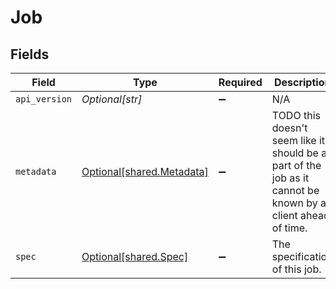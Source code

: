 # Job


## Fields

| Field                                                                                                       | Type                                                                                                        | Required                                                                                                    | Description                                                                                                 | Example                                                                                                     |
| ----------------------------------------------------------------------------------------------------------- | ----------------------------------------------------------------------------------------------------------- | ----------------------------------------------------------------------------------------------------------- | ----------------------------------------------------------------------------------------------------------- | ----------------------------------------------------------------------------------------------------------- |
| `api_version`                                                                                               | *Optional[str]*                                                                                             | :heavy_minus_sign:                                                                                          | N/A                                                                                                         | V1beta1                                                                                                     |
| `metadata`                                                                                                  | [Optional[shared.Metadata]](../../models/shared/metadata.md)                                                | :heavy_minus_sign:                                                                                          | TODO this doesn't seem like it should be a part of the job as it cannot be known by a client ahead of time. |                                                                                                             |
| `spec`                                                                                                      | [Optional[shared.Spec]](../../models/shared/spec.md)                                                        | :heavy_minus_sign:                                                                                          | The specification of this job.                                                                              |                                                                                                             |